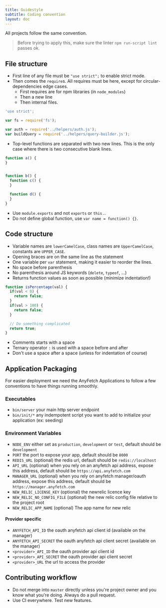 ```yaml
---
title: Guidestyle
subtitle: Coding convention
layout: doc
---
```


All projects follow the same convention.
> Before trying to apply this, make sure the linter `npm run-script lint` passes ok.

## File structure
* First line of any file must be `"use strict";` to enable strict mode.
* Then comes the `require`s. All requires must be here, except for circular-dependencies edge cases.
    * First requires are for npm libraries (in `node_modules`)
    * Then a new line
    * Then internal files.

```javascript
'use strict';

var fs = require('fs');

var auth = require('../helpers/auth.js');
var buildQuery = require('../helpers/query-builder.js');
```

* Top-level functions are separated with two new lines. This is the only case where there is two consecutive blank lines.

```javascript
function a() {
}


function b() {
  function c() {
  }

  function d() {
  }
}
```

* Use `module.exports` and not `exports` or `this.`.
* Do not define global function, use `var name = function() {}`.

## Code structure
* Variable names are `lowerCamelCase`, class names are `UpperCamelCase`, constants are `UPPER_CASE`.
* Opening braces are on the same line as the statement
* One variable per `var` statement, making it easier to reorder the lines.
* No space before parenthesis
* No parenthesis around JS keywords (`delete`, `typeof`, ...)
* Returns function values as soon as possible (minimize indentation!)

```javascript
function isPercentage(val) {
  if(val < 0) {
    return false;
  }
  if(val > 100) {
    return false;
  }

  // Do something complicated
  return true;
}
```

* Comments starts with a space
* Ternary operator `:` is used with a space before and after
* Don't use a space after a space (unless for indentation of course)

## Application Packaging

For easier deployment we need the AnyFetch Applications to follow a few conventions to have things running smoothly.

### Executables

- `bin/server` your main http server endpoint
- `bin/init/*` any indempotent script you want to add to initialize your application (ex: seeding)

### Environment Variables

- `NODE_ENV` either set as `production`, `development` or `test`, default should be `development`
- `PORT` the port to expose your app, default should be `8000`
- `REDIS_URL` (optional) the redis url, default should be `redis://localhost`
- `API_URL` (optional) when you rely on an anyfetch api address, expose this address, default should be `https://api.anyfetch.com`
- `MANAGER_URL` (optional) when you rely on anyfetch manager/oauth address, expose this address, default should be `https://manager.anyfetch.com`
- `NEW_RELIC_LICENSE_KEY` (optional) the newrelic licence key
- `NEW_RELIC_NO_CONFIG_FILE` (optional) the new relic config file relative to the project root
- `NEW_RELIC_APP_NAME` (optional) The app name for new relic

#### Provider specific

- `ANYFETCH_API_ID` the oauth anyfetch api client id (available on the manager)
- `ANYFETCH_API_SECRET` the oauth anyfetch api client secret (available on the manager)
- `<provider>_API_ID` the oauth provider api client id
- `<provider>_API_SECRET` the oauth provider api client secret
- `<provider>_URL` the url to access the provider

## Contributing workflow
* Do not merge into `master` directly unless you're project owner and you know what you're doing. Always do a pull request.
* Use CI everywhere. Test new features.
